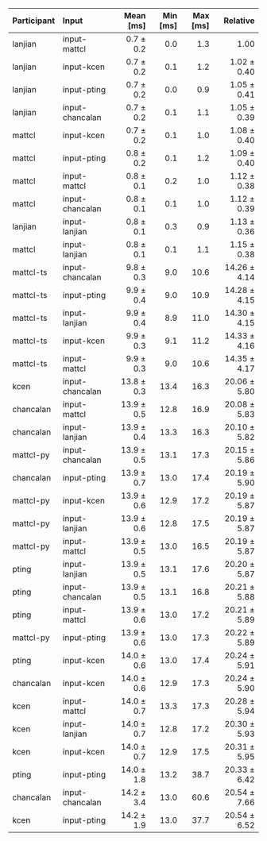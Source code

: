 | Participant | Input | Mean [ms] | Min [ms] | Max [ms] | Relative |
|:---|:---|---:|---:|---:|---:|
| lanjian | input-mattcl | 0.7 ± 0.2 | 0.0 | 1.3 | 1.00 |
| lanjian | input-kcen | 0.7 ± 0.2 | 0.1 | 1.2 | 1.02 ± 0.40 |
| lanjian | input-pting | 0.7 ± 0.2 | 0.0 | 0.9 | 1.05 ± 0.41 |
| lanjian | input-chancalan | 0.7 ± 0.2 | 0.1 | 1.1 | 1.05 ± 0.39 |
| mattcl | input-kcen | 0.7 ± 0.2 | 0.1 | 1.0 | 1.08 ± 0.40 |
| mattcl | input-pting | 0.8 ± 0.2 | 0.1 | 1.2 | 1.09 ± 0.40 |
| mattcl | input-mattcl | 0.8 ± 0.1 | 0.2 | 1.0 | 1.12 ± 0.38 |
| mattcl | input-chancalan | 0.8 ± 0.1 | 0.1 | 1.0 | 1.12 ± 0.39 |
| lanjian | input-lanjian | 0.8 ± 0.1 | 0.3 | 0.9 | 1.13 ± 0.36 |
| mattcl | input-lanjian | 0.8 ± 0.1 | 0.1 | 1.1 | 1.15 ± 0.38 |
| mattcl-ts | input-chancalan | 9.8 ± 0.3 | 9.0 | 10.6 | 14.26 ± 4.14 |
| mattcl-ts | input-pting | 9.9 ± 0.4 | 9.0 | 10.9 | 14.28 ± 4.15 |
| mattcl-ts | input-lanjian | 9.9 ± 0.4 | 8.9 | 11.0 | 14.30 ± 4.15 |
| mattcl-ts | input-kcen | 9.9 ± 0.3 | 9.1 | 11.2 | 14.33 ± 4.16 |
| mattcl-ts | input-mattcl | 9.9 ± 0.3 | 9.0 | 10.6 | 14.35 ± 4.17 |
| kcen | input-chancalan | 13.8 ± 0.3 | 13.4 | 16.3 | 20.06 ± 5.80 |
| chancalan | input-mattcl | 13.9 ± 0.5 | 12.8 | 16.9 | 20.08 ± 5.83 |
| chancalan | input-lanjian | 13.9 ± 0.4 | 13.3 | 16.3 | 20.10 ± 5.82 |
| mattcl-py | input-chancalan | 13.9 ± 0.5 | 13.1 | 17.3 | 20.15 ± 5.86 |
| chancalan | input-pting | 13.9 ± 0.7 | 13.0 | 17.4 | 20.19 ± 5.90 |
| mattcl-py | input-kcen | 13.9 ± 0.6 | 12.9 | 17.2 | 20.19 ± 5.87 |
| mattcl-py | input-lanjian | 13.9 ± 0.6 | 12.8 | 17.5 | 20.19 ± 5.87 |
| mattcl-py | input-mattcl | 13.9 ± 0.5 | 13.0 | 16.5 | 20.19 ± 5.87 |
| pting | input-lanjian | 13.9 ± 0.5 | 13.1 | 17.6 | 20.20 ± 5.87 |
| pting | input-chancalan | 13.9 ± 0.5 | 13.1 | 16.8 | 20.21 ± 5.88 |
| pting | input-mattcl | 13.9 ± 0.6 | 13.0 | 17.2 | 20.21 ± 5.89 |
| mattcl-py | input-pting | 13.9 ± 0.6 | 13.0 | 17.3 | 20.22 ± 5.89 |
| pting | input-kcen | 14.0 ± 0.6 | 13.0 | 17.4 | 20.24 ± 5.91 |
| chancalan | input-kcen | 14.0 ± 0.6 | 12.9 | 17.3 | 20.24 ± 5.90 |
| kcen | input-mattcl | 14.0 ± 0.7 | 13.3 | 17.3 | 20.28 ± 5.94 |
| kcen | input-lanjian | 14.0 ± 0.7 | 12.8 | 17.2 | 20.30 ± 5.93 |
| kcen | input-kcen | 14.0 ± 0.7 | 12.9 | 17.5 | 20.31 ± 5.95 |
| pting | input-pting | 14.0 ± 1.8 | 13.2 | 38.7 | 20.33 ± 6.42 |
| chancalan | input-chancalan | 14.2 ± 3.4 | 13.0 | 60.6 | 20.54 ± 7.66 |
| kcen | input-pting | 14.2 ± 1.9 | 13.0 | 37.7 | 20.54 ± 6.52 |
